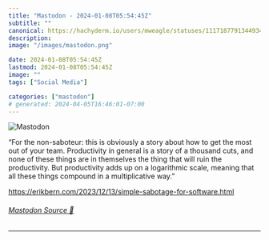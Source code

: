 ```yaml
---
title: "Mastodon - 2024-01-08T05:54:45Z"
subtitle: ""
canonical: https://hachyderm.io/users/mweagle/statuses/111718779134493465
description:
image: "/images/mastodon.png"

date: 2024-01-08T05:54:45Z
lastmod: 2024-01-08T05:54:45Z
image: ""
tags: ["Social Media"]

categories: ["mastodon"]
# generated: 2024-04-05T16:46:01-07:00
---
```

![Mastodon](/images/mastodon.png)

<p>“For the non-saboteur: this is obviously a story about how to get the most out of your team. Productivity in general is a story of a thousand cuts, and none of these things are in themselves the thing that will ruin the productivity. But productivity adds up on a logarithmic scale, meaning that all these things compound in a multiplicative way.”</p><p><a href="https://erikbern.com/2023/12/13/simple-sabotage-for-software.html" target="_blank" rel="nofollow noopener noreferrer" translate="no"><span class="invisible">https://</span><span class="ellipsis">erikbern.com/2023/12/13/simple</span><span class="invisible">-sabotage-for-software.html</span></a></p>


###### [Mastodon Source 🐘](https://hachyderm.io/@mweagle/111718779134493465)

___
